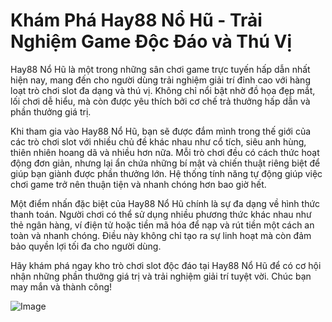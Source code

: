 # Khám Phá Hay88 Nổ Hũ - Trải Nghiệm Game Độc Đáo và Thú Vị

Hay88 Nổ Hũ là một trong những sân chơi game trực tuyến hấp dẫn nhất hiện nay, mang đến cho người dùng trải nghiệm giải trí đỉnh cao với hàng loạt trò chơi slot đa dạng và thú vị. Không chỉ nổi bật nhờ đồ họa đẹp mắt, lối chơi dễ hiểu, mà còn được yêu thích bởi cơ chế trả thưởng hấp dẫn và phần thưởng giá trị.

Khi tham gia vào Hay88 Nổ Hũ, bạn sẽ được đắm mình trong thế giới của các trò chơi slot với nhiều chủ đề khác nhau như cổ tích, siêu anh hùng, thiên nhiên hoang dã và nhiều hơn nữa. Mỗi trò chơi đều có cách thức hoạt động đơn giản, nhưng lại ẩn chứa những bí mật và chiến thuật riêng biệt để giúp bạn giành được phần thưởng lớn. Hệ thống tính năng tự động giúp việc chơi game trở nên thuận tiện và nhanh chóng hơn bao giờ hết.

Một điểm nhấn đặc biệt của Hay88 Nổ Hũ chính là sự đa dạng về hình thức thanh toán. Người chơi có thể sử dụng nhiều phương thức khác nhau như thẻ ngân hàng, ví điện tử hoặc tiền mã hóa để nạp và rút tiền một cách an toàn và nhanh chóng. Điều này không chỉ tạo ra sự linh hoạt mà còn đảm bảo quyền lợi tối đa cho người dùng.

Hãy khám phá ngay kho trò chơi slot độc đáo tại Hay88 Nổ Hũ để có cơ hội nhận những phần thưởng giá trị và trải nghiệm giải trí tuyệt vời. Chúc bạn may mắn và thành công!  

![Image](https://github.com/user-attachments/assets/bd51ea9f-0666-407b-a7a7-98ead6de688c)